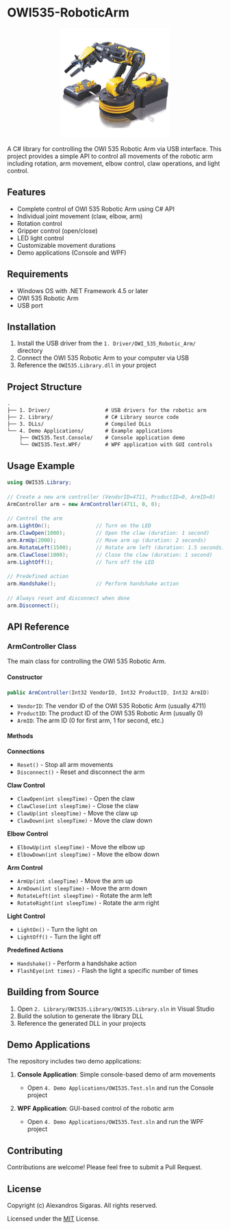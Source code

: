 # OWI535-RoboticArm

<p align="center">
    <img src="docs/images/OWI535-RoboticArm.jpg" width="256">
</p>

A C# library for controlling the OWI 535 Robotic Arm via USB interface. This project provides a simple API to control all movements of the robotic arm including rotation, arm movement, elbow control, claw operations, and light control.

## Features

- Complete control of OWI 535 Robotic Arm using C# API
- Individual joint movement (claw, elbow, arm)
- Rotation control
- Gripper control (open/close)
- LED light control
- Customizable movement durations
- Demo applications (Console and WPF)

## Requirements

- Windows OS with .NET Framework 4.5 or later
- OWI 535 Robotic Arm
- USB port

## Installation

1. Install the USB driver from the `1. Driver/OWI_535_Robotic_Arm/` directory
2. Connect the OWI 535 Robotic Arm to your computer via USB
3. Reference the `OWI535.Library.dll` in your project

## Project Structure

```
.
├── 1. Driver/                  # USB drivers for the robotic arm
├── 2. Library/                 # C# Library source code
├── 3. DLLs/                    # Compiled DLLs
└── 4. Demo Applications/       # Example applications
    ├── OWI535.Test.Console/    # Console application demo
    └── OWI535.Test.WPF/        # WPF application with GUI controls
```

## Usage Example

```csharp
using OWI535.Library;

// Create a new arm controller (VendorID=4711, ProductID=0, ArmID=0)
ArmController arm = new ArmController(4711, 0, 0);

// Control the arm
arm.LightOn();               // Turn on the LED
arm.ClawOpen(1000);          // Open the claw (duration: 1 second)
arm.ArmUp(2000);             // Move arm up (duration: 2 seconds)
arm.RotateLeft(1500);        // Rotate arm left (duration: 1.5 seconds)
arm.ClawClose(1000);         // Close the claw (duration: 1 second)
arm.LightOff();              // Turn off the LED

// Predefined action
arm.Handshake();             // Perform handshake action

// Always reset and disconnect when done
arm.Disconnect();
```

## API Reference

### ArmController Class

The main class for controlling the OWI 535 Robotic Arm.

#### Constructor

```csharp
public ArmController(Int32 VendorID, Int32 ProductID, Int32 ArmID)
```

- `VendorID`: The vendor ID of the OWI 535 Robotic Arm (usually 4711)
- `ProductID`: The product ID of the OWI 535 Robotic Arm (usually 0)
- `ArmID`: The arm ID (0 for first arm, 1 for second, etc.)

#### Methods

**Connections**
- `Reset()` - Stop all arm movements
- `Disconnect()` - Reset and disconnect the arm

**Claw Control**
- `ClawOpen(int sleepTime)` - Open the claw
- `ClawClose(int sleepTime)` - Close the claw
- `ClawUp(int sleepTime)` - Move the claw up
- `ClawDown(int sleepTime)` - Move the claw down

**Elbow Control**
- `ElbowUp(int sleepTime)` - Move the elbow up
- `ElbowDown(int sleepTime)` - Move the elbow down

**Arm Control**
- `ArmUp(int sleepTime)` - Move the arm up
- `ArmDown(int sleepTime)` - Move the arm down
- `RotateLeft(int sleepTime)` - Rotate the arm left
- `RotateRight(int sleepTime)` - Rotate the arm right

**Light Control**
- `LightOn()` - Turn the light on
- `LightOff()` - Turn the light off

**Predefined Actions**
- `Handshake()` - Perform a handshake action
- `FlashEye(int times)` - Flash the light a specific number of times

## Building from Source

1. Open `2. Library/OWI535.Library/OWI535.Library.sln` in Visual Studio
2. Build the solution to generate the library DLL
3. Reference the generated DLL in your projects

## Demo Applications

The repository includes two demo applications:

1. **Console Application**: Simple console-based demo of arm movements
   - Open `4. Demo Applications/OWI535.Test.sln` and run the Console project

2. **WPF Application**: GUI-based control of the robotic arm
   - Open `4. Demo Applications/OWI535.Test.sln` and run the WPF project

## Contributing

Contributions are welcome! Please feel free to submit a Pull Request.

## License

Copyright (c) Alexandros Sigaras. All rights reserved.

Licensed under the [MIT](LICENSE) License.